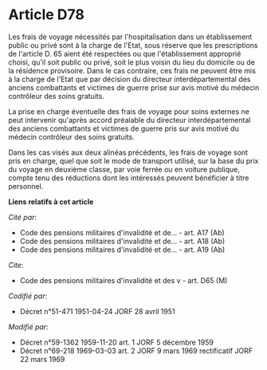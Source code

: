 # Article D78

Les frais de voyage nécessités par l'hospitalisation dans un établissement public ou privé sont à la charge de l'Etat, sous
réserve que les prescriptions de l'article D. 65 aient été respectées ou que l'établissement approprié choisi, qu'il soit
public ou privé, soit le plus voisin du lieu du domicile ou de la résidence provisoire. Dans le cas contraire, ces frais ne
peuvent être mis à la charge de l'Etat que par décision du directeur interdépartemental des anciens combattants et victimes
de guerre prise sur avis motivé du médecin contrôleur des soins gratuits.

La prise en charge éventuelle des frais de voyage pour soins externes ne peut intervenir qu'après accord préalable du
directeur interdépartemental des anciens combattants et victimes de guerre pris sur avis motivé du médecin contrôleur des
soins gratuits.

Dans les cas visés aux deux alinéas précédents, les frais de voyage sont pris en charge, quel que soit le mode de transport
utilisé, sur la base du prix du voyage en deuxième classe, par voie ferrée ou en voiture publique, compte tenu des réductions
dont les intéressés peuvent bénéficier à titre personnel.

**Liens relatifs à cet article**

_Cité par_:

  - Code des pensions militaires d'invalidité et de... - art. A17 (Ab)
  - Code des pensions militaires d'invalidité et de... - art. A18 (Ab)
  - Code des pensions militaires d'invalidité et de... - art. A19 (Ab)

_Cite_:

  - Code des pensions militaires d'invalidité et des v - art. D65 (M)

_Codifié par_:

  - Décret n°51-471 1951-04-24 JORF 28 avril 1951

_Modifié par_:

  - Décret n°59-1362 1959-11-20 art. 1 JORF 5 décembre 1959
  - Décret n°69-218 1969-03-03 art. 2 JORF 9 mars 1969 rectificatif JORF 22 mars 1969

